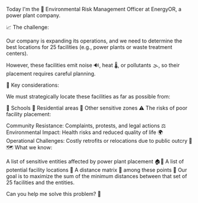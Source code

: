 Today I'm the 🌱 Environmental Risk Management Officer at EnergyOR, a power plant company.

📈 The challenge:

Our company is expanding its operations, and we need to determine the best locations for 25 facilities (e.g., power plants or waste treatment centers).

However, these facilities emit noise 🔊, heat 🌡️, or pollutants 🌫️, so their placement requires careful planning.

🚧 Key considerations:

We must strategically locate these facilities as far as possible from:

🏫 Schools
🏡 Residential areas
🌳 Other sensitive zones
⚠️ The risks of poor facility placement:

Community Resistance: Complaints, protests, and legal actions ⚖️
Environmental Impact: Health risks and reduced quality of life 🌍
Operational Challenges: Costly retrofits or relocations due to public outcry 💸
🗺️ What we know:

A list of sensitive entities affected by power plant placement 🏠🏫
A list of potential facility locations 📍
A distance matrix 📏 among these points
🎯 Our goal is to maximize the sum of the minimum distances between that set of 25 facilities and the entities.

Can you help me solve this problem? 🧩